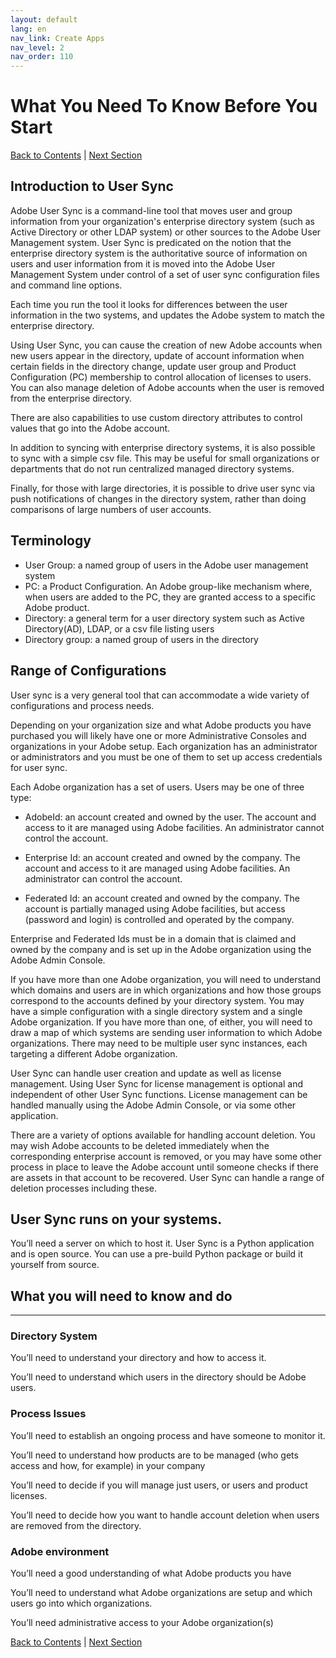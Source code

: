 ```yaml
---
layout: default
lang: en
nav_link: Create Apps
nav_level: 2
nav_order: 110
---
```


# What You Need To Know Before You Start

[Back to Contents](index.md) \| [Next Section](layout_orgs.md)

## Introduction to User Sync

Adobe User Sync is a command-line tool that moves user and group information from your organization's  enterprise directory system (such as Active Directory or other LDAP system) or other sources to the Adobe User Management system.  User Sync is predicated on the notion that the enterprise directory system is the authoritative source of information on users and user information from it is moved into the Adobe User Management System under control of a set of user sync configuration files and command line options.

Each time you run the tool it looks for differences between the user information in the two systems, and updates the Adobe system to match the enterprise directory.

Using User Sync, you can cause the creation of new Adobe accounts when new users appear in the directory, update of account information when certain fields in the directory change, update user group and Product Configuration (PC) membership to control allocation of licenses to users.  You can also manage deletion of Adobe accounts when the user is removed from the enterprise directory.

There are also capabilities to use custom directory attributes to control values that go into the Adobe account.

In addition to syncing with enterprise directory systems, it is also possible to sync with a simple csv file.  This may be useful for small organizations or departments that do not run centralized managed directory systems.

Finally, for those with large directories, it is possible to drive user sync via push notifications of changes in the directory system, rather than doing comparisons of large numbers of user accounts.

## Terminology

- User Group: a named group of users in the Adobe user management system
- PC: a Product Configuration.  An Adobe group-like mechanism where, when users are added to the PC, they are granted access to a specific Adobe product.
- Directory: a general term for a user directory system such as Active Directory(AD), LDAP, or a csv file listing users
- Directory group: a named group of users in the directory

 

## Range of Configurations
User sync is a very general tool that can accommodate a wide variety of configurations and process needs.

Depending on your organization size and what Adobe products you have purchased you will likely have one or more Administrative Consoles and organizations in your Adobe setup.  Each organization has an administrator or administrators and you must be one of them to set up access credentials for user sync.

Each Adobe organization has a set of users.  Users may be one of three type:

- AdobeId: an account created and owned by the user.  The account and access to it are managed using Adobe facilities.  An administrator cannot control the account.

- Enterprise Id: an account created and owned by the company.  The account and access to it are managed using Adobe facilities.  An administrator can control the account.

- Federated Id: an account created and owned by the company.  The account is partially managed using Adobe facilities, but access (password and login) is controlled and operated by the company.

Enterprise and Federated Ids must be in a domain that is claimed and owned by the company and is set up in the Adobe organization using the Adobe Admin Console.

If you have more than one Adobe organization, you will need to understand which domains and users are in which organizations and how those groups correspond to the accounts defined by your directory system.  You may have a simple configuration with a single directory system and a single Adobe organization.  If you have more than one, of either, you will need to draw a map of which systems are sending user information to which Adobe organizations.  There may need to be multiple user sync instances, each targeting a different Adobe organization.

User Sync can handle user creation and update as well as license management.  Using User Sync for license management is optional and independent of other User Sync functions.  License management can be handled manually using the Adobe Admin Console, or via some other application.

There are a variety of options available for handling account deletion.  You may wish Adobe accounts to be deleted immediately when the corresponding enterprise account is removed, or you may have some other process in place to leave the Adobe account until someone checks if there are assets in that account to be recovered.  User Sync can handle a range of deletion processes including these.


## User Sync runs on your systems.  
You’ll need a server on which to host it.  User Sync is a Python application and is open source.  You can use a pre-build Python package or build it yourself from source.

## What you will need to know and do

----------

### Directory System
You’ll need to understand your directory and how to access it.

You’ll need to understand which users in the directory should be Adobe users.

### Process Issues
You’ll need to establish an ongoing process and have someone to monitor it.

You’ll need to understand how products are to be managed (who gets access and how, for example) in your company

You’ll need to decide if you will manage just users, or users and product licenses.

You’ll need to decide how you want to handle account deletion when users are removed from the directory.

### Adobe environment
You’ll need a good understanding of what Adobe products you have

You’ll need to understand what Adobe organizations are setup and which users go into which organizations.

You’ll need administrative access to your Adobe organization(s)

[Back to Contents](index.md) \|  [Next Section](layout_orgs.md)
